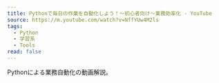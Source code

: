 ```yaml
---
title: Pythonで毎日の作業を自動化しよう！〜初心者向け〜業務効率化 - YouTube
source: https://m.youtube.com/watch?v=NffYUw4M2ls
tags:
  - Python
  - 学習系
  - Tools
read: false
---
```

Pythonによる業務自動化の動画解説。